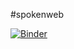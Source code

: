 #spokenweb

[![Binder](https://mybinder.org/badge_logo.svg)](https://mybinder.org/v2/gh/lizfischer/spokenweb/master)

